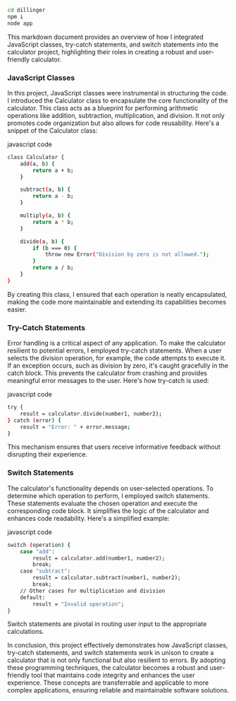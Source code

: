 ```sh
cd dillinger
npm i
node app
```

This markdown document provides an overview of how I integrated JavaScript classes, try-catch statements, and switch statements into the calculator project, highlighting their roles in creating a robust and user-friendly calculator.

### JavaScript Classes

In this project, JavaScript classes were instrumental in structuring the code. I introduced the Calculator class to encapsulate the core functionality of the calculator. This class acts as a blueprint for performing arithmetic operations like addition, subtraction, multiplication, and division. It not only promotes code organization but also allows for code reusability. Here's a snippet of the Calculator class:

javascript code

```sh
class Calculator {
    add(a, b) {
        return a + b;
    }

    subtract(a, b) {
        return a - b;
    }

    multiply(a, b) {
        return a * b;
    }

    divide(a, b) {
        if (b === 0) {
            throw new Error("Division by zero is not allowed.");
        }
        return a / b;
    }
}
```

By creating this class, I ensured that each operation is neatly encapsulated, making the code more maintainable and extending its capabilities becomes easier.

### Try-Catch Statements

Error handling is a critical aspect of any application. To make the calculator resilient to potential errors, I employed try-catch statements. When a user selects the division operation, for example, the code attempts to execute it. If an exception occurs, such as division by zero, it's caught gracefully in the catch block. This prevents the calculator from crashing and provides meaningful error messages to the user. Here's how try-catch is used:

javascript code

```sh
try {
    result = calculator.divide(number1, number2);
} catch (error) {
    result = "Error: " + error.message;
}
```

This mechanism ensures that users receive informative feedback without disrupting their experience.

### Switch Statements

The calculator's functionality depends on user-selected operations. To determine which operation to perform, I employed switch statements. These statements evaluate the chosen operation and execute the corresponding code block. It simplifies the logic of the calculator and enhances code readability. Here's a simplified example:

javascript code

```sh
switch (operation) {
    case "add":
        result = calculator.add(number1, number2);
        break;
    case "subtract":
        result = calculator.subtract(number1, number2);
        break;
    // Other cases for multiplication and division
    default:
        result = "Invalid operation";
}
```

Switch statements are pivotal in routing user input to the appropriate calculations.

In conclusion, this project effectively demonstrates how JavaScript classes, try-catch statements, and switch statements work in unison to create a calculator that is not only functional but also resilient to errors. By adopting these programming techniques, the calculator becomes a robust and user-friendly tool that maintains code integrity and enhances the user experience. These concepts are transferrable and applicable to more complex applications, ensuring reliable and maintainable software solutions.
